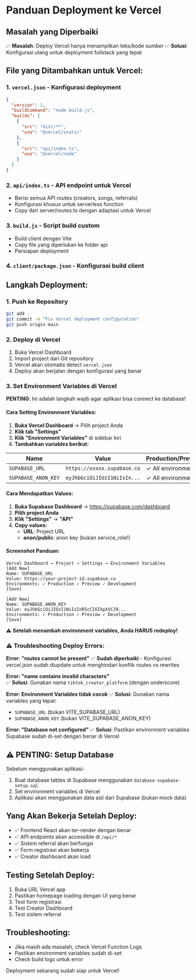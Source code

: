 # Panduan Deployment ke Vercel

## Masalah yang Diperbaiki
✅ **Masalah**: Deploy Vercel hanya menampilkan teks/kode sumber
✅ **Solusi**: Konfigurasi ulang untuk deployment fullstack yang tepat

## File yang Ditambahkan untuk Vercel:

### 1. `vercel.json` - Konfigurasi deployment
```json
{
  "version": 2,
  "buildCommand": "node build.js",
  "builds": [
    {
      "src": "dist/**",
      "use": "@vercel/static"
    },
    {
      "src": "api/index.ts", 
      "use": "@vercel/node"
    }
  ]
}
```

### 2. `api/index.ts` - API endpoint untuk Vercel
- Berisi semua API routes (creators, songs, referrals)
- Konfigurasi khusus untuk serverless function
- Copy dari server/routes.ts dengan adaptasi untuk Vercel

### 3. `build.js` - Script build custom
- Build client dengan Vite
- Copy file yang diperlukan ke folder api
- Persiapan deployment

### 4. `client/package.json` - Konfigurasi build client

## Langkah Deployment:

### 1. Push ke Repository
```bash
git add .
git commit -m "Fix Vercel deployment configuration"
git push origin main
```

### 2. Deploy di Vercel
1. Buka Vercel Dashboard
2. Import project dari Git repository
3. Vercel akan otomatis detect `vercel.json`
4. Deploy akan berjalan dengan konfigurasi yang benar

### 3. Set Environment Variables di Vercel

**PENTING**: Ini adalah langkah wajib agar aplikasi bisa connect ke database!

#### Cara Setting Environment Variables:
1. **Buka Vercel Dashboard** → Pilih project Anda
2. **Klik tab "Settings"** 
3. **Klik "Environment Variables"** di sidebar kiri
4. **Tambahkan variables berikut:**

| Name | Value | Production/Preview/Development |
|------|-------|--------------------------------|
| `SUPABASE_URL` | `https://xxxxx.supabase.co` | ✓ All environments |
| `SUPABASE_ANON_KEY` | `eyJhbGciOiJIUzI1NiIsIn...` | ✓ All environments |

#### Cara Mendapatkan Values:
1. **Buka Supabase Dashboard** → https://supabase.com/dashboard
2. **Pilih project Anda**
3. **Klik "Settings"** → **"API"**
4. **Copy values:**
   - **URL**: Project URL 
   - **anon/public**: anon key (bukan service_role!)

#### Screenshot Panduan:
```
Vercel Dashboard → Project → Settings → Environment Variables
[Add New] 
Name: SUPABASE_URL
Value: https://your-project-id.supabase.co
Environments: ✓ Production ✓ Preview ✓ Development
[Save]

[Add New]
Name: SUPABASE_ANON_KEY  
Value: eyJhbGciOiJIUzI1NiIsInR5cCI6IkpXVCJ9...
Environments: ✓ Production ✓ Preview ✓ Development
[Save]
```

⚠️ **Setelah menambah environment variables, Anda HARUS redeploy!**

### ⚠️ Troubleshooting Deploy Errors:

**Error: "routes cannot be present"**
✅ **Sudah diperbaiki** - Konfigurasi vercel.json sudah diupdate untuk menghindari konflik routes vs rewrites

**Error: "name contains invalid characters"**  
✅ **Solusi**: Gunakan nama `tiktok_creator_platform` (dengan underscore)

**Error: Environment Variables tidak cocok**
✅ **Solusi**: Gunakan nama variables yang tepat:
- `SUPABASE_URL` (bukan VITE_SUPABASE_URL)
- `SUPABASE_ANON_KEY` (bukan VITE_SUPABASE_ANON_KEY)

**Error: "Database not configured"**
✅ **Solusi**: Pastikan environment variables Supabase sudah di-set dengan benar di Vercel

## ⚠️ PENTING: Setup Database
Sebelum menggunakan aplikasi:
1. Buat database tables di Supabase menggunakan `database-supabase-setup.sql`
2. Set environment variables di Vercel
3. Aplikasi akan menggunakan data asli dari Supabase (bukan mock data)

## Yang Akan Bekerja Setelah Deploy:
- ✅ Frontend React akan ter-render dengan benar
- ✅ API endpoints akan accessible di `/api/*`
- ✅ Sistem referral akan berfungsi
- ✅ Form registrasi akan bekerja
- ✅ Creator dashboard akan load

## Testing Setelah Deploy:
1. Buka URL Vercel app
2. Pastikan homepage loading dengan UI yang benar
3. Test form registrasi
4. Test Creator Dashboard
5. Test sistem referral

## Troubleshooting:
- Jika masih ada masalah, check Vercel Function Logs
- Pastikan environment variables sudah di-set
- Check build logs untuk error

Deployment sekarang sudah siap untuk Vercel!